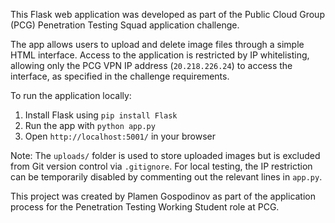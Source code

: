This Flask web application was developed as part of the Public Cloud Group (PCG) Penetration Testing Squad application challenge.

The app allows users to upload and delete image files through a simple HTML interface. Access to the application is restricted by IP whitelisting, allowing only the PCG VPN IP address (`20.218.226.24`) to access the interface, as specified in the challenge requirements.

To run the application locally:
1. Install Flask using `pip install Flask`
2. Run the app with `python app.py`
3. Open `http://localhost:5001/` in your browser

Note: The `uploads/` folder is used to store uploaded images but is excluded from Git version control via `.gitignore`. For local testing, the IP restriction can be temporarily disabled by commenting out the relevant lines in `app.py`.

This project was created by Plamen Gospodinov as part of the application process for the Penetration Testing Working Student role at PCG.
